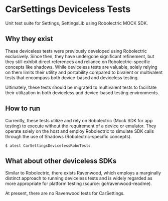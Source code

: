 # CarSettings Deviceless Tests

Unit test suite for Settings, SettingsLib using Robolectric MOCK SDK.

## Why they exist

These deviceless tests were previously developed using Robolectric exclusively.
Since then, they have undergone significant refinement, but they still exhibit
direct references and reliance on Robolectric-specific concepts like shadows.
While deviceless tests are valuable, solely relying on them limits their utility
and portability compared to bivalent or multivalent tests that encompass both
device-based and deviceless testing.

Ultimately, these tests should be migrated to multivalent tests to facilitate
their utilization in both deviceless and device-based testing environments.

## How to run

Currently, these tests utilize and rely on Robolectric (Mock SDK for app
testing) to execute without the requirement of a device or emulator. They
operate solely on the host and employ Robolectric to simulate SDK calls through
the use of Shadows (Robolectric-specific concepts).

```
$ atest CarSettingsDevicelessRoboTests
```

## What about other deviceless SDKs

Similar to Robolectric, there exists Ravenwood, which employs a marginally
distinct approach to running deviceless tests and is widely regarded as more
appropriate for platform testing (source: go/ravenwood-readme).

At present, there are no Ravenwood tests for CarSettings.
